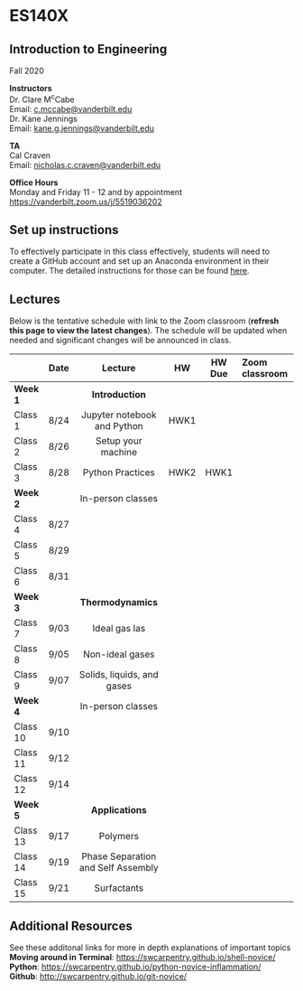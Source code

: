 # ES140X
## Introduction to Engineering
Fall 2020

**Instructors**<br/>
Dr. Clare M<sup>c</sup>Cabe  
Email: c.mccabe@vanderbilt.edu   
Dr. Kane Jennings  
Email: kane.g.jennings@vanderbilt.edu


**TA**<br/> 
Cal Craven  
Email: nicholas.c.craven@vanderbilt.edu

**Office Hours** <br/> 
Monday and Friday 11 - 12 and by appointment  
https://vanderbilt.zoom.us/j/5519036202

## Set up instructions

To effectively participate in this class effectively, students will need to create a GitHub account 
and set up an Anaconda environment in their computer. The detailed instructions for those 
can be found [here](instructions).


## Lectures

Below is the tentative schedule with link to the Zoom classroom 
(**refresh this page to view the latest changes**). The schedule will be updated when
needed and significant changes will be announced in class.

|                       | Date | Lecture | HW | HW Due | Zoom classroom |
| :--------------- |:-------:|:----------:|:------:|:-----------:|:--------------------|
| **Week 1**     |         |**Introduction**|         |               |                            |
| Class 1          | 8/24 | Jupyter notebook and Python | HWK1 |               |                            |
| Class 2          | 8/26 | Setup your machine |         |               |                            |
| Class 3          | 8/28 | Python Practices | HWK2 | HWK1 |                           |
| **Week 2**     |         | In-person classes |         |               |                            |
| Class 4          | 8/27 |              |         |               |                            |
| Class 5         | 8/29 |              |         |               |                            |
| Class 6          | 8/31 |              |         |               |                            |
| **Week 3**     |         | **Thermodynamics** |         |               |                            |
| Class 7          | 9/03 | Ideal gas las  |         |               |                            |
| Class 8          | 9/05 | Non-ideal gases|         |               |                            |
| Class 9          | 9/07 | Solids, liquids, and gases |         |               |                            |
| **Week 4**     |         | In-person classes |         |               |                            |
| Class 10         | 9/10 |              |         |               |                            |
| Class 11         | 9/12 |              |         |               |                            |
| Class 12         | 9/14 |              |         |               |                            |
| **Week 5**     |         | **Applications** |         |               |                            |
| Class 13         | 9/17 | Polymers |         |               |                            |
| Class 14         | 9/19 | Phase Separation and Self Assembly|         |               |                            |
| Class 15         | 9/21 | Surfactants |         |               |                            |

## Additional Resources  
See these additonal links for more in depth explanations of important topics  
**Moving around in Terminal**: https://swcarpentry.github.io/shell-novice/  
**Python**: https://swcarpentry.github.io/python-novice-inflammation/  
**Github**: http://swcarpentry.github.io/git-novice/  

